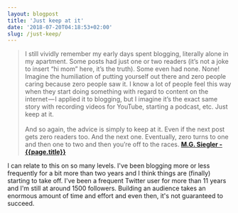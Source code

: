 ```yaml
---
layout: blogpost
title: 'Just keep at it'
date: '2018-07-20T04:18:53+02:00'
slug: /just-keep/
---
```

>I still vividly remember my early days spent blogging, literally alone in my apartment. Some posts had just one or two readers (it’s not a joke to insert “hi mom” here, it’s the truth). Some even had none. None! Imagine the humiliation of putting yourself out there and zero people caring because zero people saw it. I know a lot of people feel this way when they start doing something with regard to content on the internet — I applied it to blogging, but I imagine it’s the exact same story with recording videos for YouTube, starting a podcast, etc. Just keep at it.<br /><br />
And so again, the advice is simply to keep at it. Even if the next post gets zero readers too. And the next one. Eventually, zero turns to one and then one to two and then you’re off to the races.
**[M.G. Siegler - {{page.title}}](https://500ish.com/just-keep-at-it-d852a5d8a58b)**

I can relate to this on so many levels. I've been blogging more or less frequently for a bit more than two years and I think things are (finally) starting to take off. I've been a frequent Twitter user for more than 11 years and I'm still at around 1500 followers. Building an audience takes an enormous amount of time and effort and even then, it's not guaranteed to succeed. 
